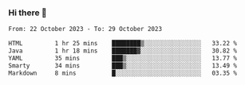 ### Hi there 👋

<!--
**palaashatri/palaashatri** is a ✨ _special_ ✨ repository because its `README.md` (this file) appears on your GitHub profile.

Here are some ideas to get you started:

- 🔭 I’m currently working on ...
- 🌱 I’m currently learning ...
- 👯 I’m looking to collaborate on ...
- 🤔 I’m looking for help with ...
- 💬 Ask me about ...
- 📫 How to reach me: ...
- 😄 Pronouns: ...
- ⚡ Fun fact: ...
-->

<!--START_SECTION:waka-->

```txt
From: 22 October 2023 - To: 29 October 2023

HTML         1 hr 25 mins    ████████▒░░░░░░░░░░░░░░░░   33.22 %
Java         1 hr 18 mins    ███████▓░░░░░░░░░░░░░░░░░   30.82 %
YAML         35 mins         ███▒░░░░░░░░░░░░░░░░░░░░░   13.77 %
Smarty       34 mins         ███▒░░░░░░░░░░░░░░░░░░░░░   13.49 %
Markdown     8 mins          █░░░░░░░░░░░░░░░░░░░░░░░░   03.35 %
```

<!--END_SECTION:waka-->

